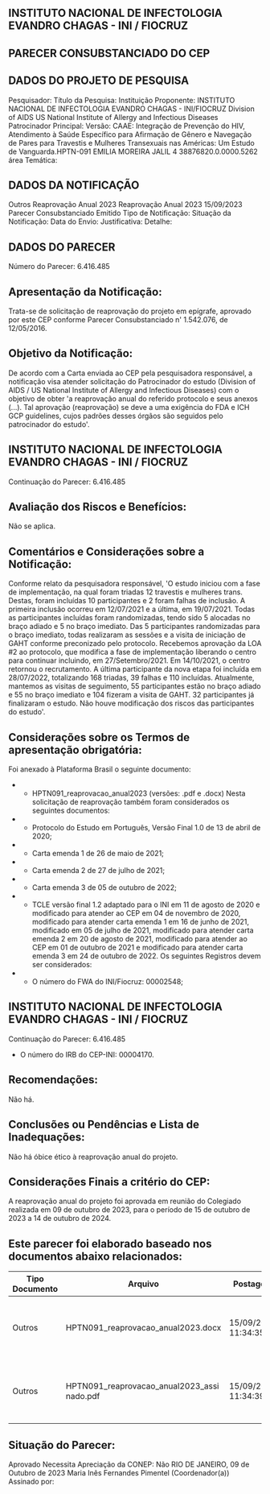 ## INSTITUTO NACIONAL DE INFECTOLOGIA EVANDRO CHAGAS - INI / FIOCRUZ

## PARECER CONSUBSTANCIADO DO CEP
## DADOS DO PROJETO DE PESQUISA
Pesquisador:
Título da Pesquisa:
Instituição Proponente: INSTITUTO NACIONAL DE INFECTOLOGIA EVANDRO CHAGAS - INI/FIOCRUZ Division of AIDS US National Institute of Allergy and Infectious Diseases Patrocinador Principal:
Versão:
CAAE:
Integração de Prevenção do HIV, Atendimento à Saúde Específico para Afirmação de Gênero e Navegação de Pares para Travestis e Mulheres Transexuais nas Américas: Um Estudo de Vanguarda.HPTN-091
EMILIA MOREIRA JALIL
4
38876820.0.0000.5262
área Temática:
## DADOS DA NOTIFICAÇÃO
Outros
Reaprovação Anual 2023
Reaprovação Anual 2023
15/09/2023
Parecer Consubstanciado Emitido
Tipo de Notificação:
Situação da Notificação:
Data do Envio:
Justificativa:
Detalhe:
## DADOS DO PARECER
Número do Parecer:
6.416.485
## Apresentação da Notificação:
Trata-se de solicitação de reaprovação do projeto em epígrafe, aprovado por este CEP conforme Parecer Consubstanciado n' 1.542.076, de 12/05/2016.
## Objetivo da Notificação:
De acordo com a Carta enviada ao CEP pela pesquisadora responsável, a notificação visa atender solicitação do Patrocinador do estudo (Division of AIDS / US National Institute of Allergy and Infectious Diseases) com o objetivo de obter 'a reaprovação anual do referido protocolo e seus anexos (...). Tal aprovação (reaprovação) se deve a uma exigência do FDA e ICH GCP guidelines, cujos padrões desses órgãos são seguidos pelo patrocinador do estudo'.
## INSTITUTO NACIONAL DE INFECTOLOGIA EVANDRO CHAGAS - INI / FIOCRUZ
Continuação do Parecer: 6.416.485
## Avaliação dos Riscos e Benefícios:
Não se aplica.
## Comentários e Considerações sobre a Notificação:
Conforme relato da pesquisadora responsável, 'O estudo iniciou com a fase de implementação, na qual foram triadas 12 travestis e mulheres trans. Destas, foram incluídas 10 participantes e 2 foram falhas de inclusão. A primeira inclusão ocorreu em 12/07/2021 e a última, em 19/07/2021. Todas as participantes incluídas foram randomizadas, tendo sido 5 alocadas no braço adiado e 5 no braço imediato. Das 5 participantes randomizadas para o braço imediato, todas realizaram as sessões e a visita de iniciação de GAHT conforme preconizado pelo protocolo. Recebemos aprovação da LOA #2 ao protocolo, que modifica a fase de implementação liberando o centro para continuar incluindo, em 27/Setembro/2021. Em 14/10/2021, o centro retornou o recrutamento. A última participante da nova etapa foi incluída em 28/07/2022, totalizando 168 triadas, 39 falhas e 110 incluídas. Atualmente, mantemos as visitas de seguimento, 55 participantes estão no braço adiado e 55 no braço imediato e 104 fizeram a visita de GAHT. 32 participantes já finalizaram o estudo. Não houve modificação dos riscos das participantes do estudo'.
## Considerações sobre os Termos de apresentação obrigatória:
Foi anexado à Plataforma Brasil o seguinte documento:
- - HPTN091\_reaprovacao\_anual2023 (versões: .pdf e .docx)
Nesta solicitação de reaprovação também foram considerados os seguintes documentos:
- - Protocolo do Estudo em Português, Versão Final 1.0 de 13 de abril de 2020;
- - Carta emenda 1 de 26 de maio de 2021;
- - Carta emenda 2 de 27 de julho de 2021;
- - Carta emenda 3 de 05 de outubro de 2022;
- - TCLE versão final 1.2 adaptado para o INI em 11 de agosto de 2020 e modificado para atender ao CEP em 04 de novembro de 2020, modificado para atender carta emenda 1 em 16 de junho de 2021, modificado em 05 de julho de 2021, modificado para atender carta emenda 2 em 20 de agosto de 2021, modificado para atender ao CEP em 01 de outubro de 2021 e modificado para atender carta emenda 3 em 24 de outubro de 2022.
Os seguintes Registros devem ser considerados:
- - O número do FWA do INI/Fiocruz: 00002548;
## INSTITUTO NACIONAL DE INFECTOLOGIA EVANDRO CHAGAS - INI / FIOCRUZ
Continuação do Parecer: 6.416.485
- O número do IRB do CEP-INI: 00004170.
## Recomendações:
Não há.
## Conclusões ou Pendências e Lista de Inadequações:
Não há óbice ético à reaprovação anual do projeto.
## Considerações Finais a critério do CEP:
A reaprovação anual do projeto foi aprovada em reunião do Colegiado realizada em 09 de outubro de 2023, para o período de 15 de outubro de 2023 a 14 de outubro de 2024.
## Este parecer foi elaborado baseado nos documentos abaixo relacionados:
| Tipo Documento   | Arquivo                                     | Postagem            | Autor                             | Situação   |
|------------------|---------------------------------------------|---------------------|-----------------------------------|------------|
| Outros           | HPTN091_reaprovacao_anual2023.docx          | 15/09/2023 11:34:35 | SUE ELLEN LAVINNI DOS SANTOS LIMA | Postado    |
| Outros           | HPTN091_reaprovacao_anual2023_assi nado.pdf | 15/09/2023 11:34:39 | SUE ELLEN LAVINNI DOS SANTOS LIMA | Postado    |
## Situação do Parecer:
Aprovado
Necessita Apreciação da CONEP:
Não
RIO DE JANEIRO, 09 de Outubro de 2023
Maria Inês Fernandes Pimentel (Coordenador(a)) Assinado por:
